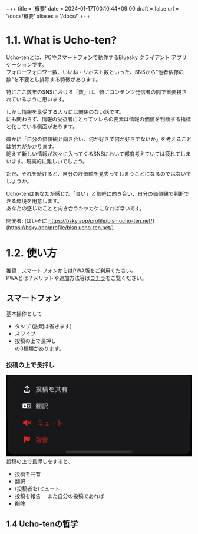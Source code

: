 +++
title = '概要'
date = 2024-01-17T00:10:44+09:00
draft = false
url = '/docs/概要'
aliases = '/docs/'
+++

# 1.1. What is Ucho-ten?

Ucho-tenとは、PCやスマートフォンで動作するBluesky クライアント アプリケーションです。  
フォローフォロワー数、いいね・リポスト数といった、SNSから"他者依存の数"を不要とし排除する特徴があります。  

特にここ数年のSNSにおける「数」は、特にコンテンツ発信者の間で重要視されているように思います。

しかし情報を享受する人々には関係のない話です。   
にも関わらず、情報の受益者にとってソレらの要素は情報の価値を判断する指標と化している側面があります。

確かに「自分の価値観と向き合い、何が好きで何が好きでないか」を考えることは労力がかかります。  
絶えず新しい情報が次々に入ってくるSNSにおいて都度考えていては疲れてしまいます。現実的に難しいでしょう。

ただ、それを続けると、自分の評価軸を見失ってしまうことになるのではないでしょうか。

Ucho-tenはあなたが感じた「良い」と気軽に向き合い、自分の価値観で判断できる環境を用意します。  
あなたの感じたことと向き合うキッカケになれば幸いです。

開発者: [ばいそに https://bsky.app/profile/bisn.ucho-ten.net/](https://bsky.app/profile/bisn.ucho-ten.net/)

# 1.2. 使い方
推奨：スマートフォンからはPWA版をご利用ください。  
PWAとは？メリットや追加方法等は[コチラ](https://google.com)をご覧ください。
## スマートフォン
基本操作として  
- タップ (説明は省きます)  
- スワイプ  
- 投稿の上で長押し  
の3種類があります。
### 投稿の上で長押し
![mobile_option_modal.png](..%2F..%2F..%2Fassets%2Fimages%2Foverview%2Fmobile_option_modal.png)
投稿の上で長押しをすると、
- 投稿を共有
- 翻訳
- (投稿者を)ミュート
- 投稿を報告　
また自分の投稿であれば
- 削除  

## 1.4 Ucho-tenの哲学